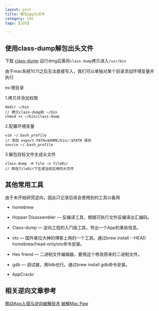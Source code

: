 ```yaml
---
layout: post
title: 解包app头文件
category: iOS
tags: [iOS]

---
```



## 使用class-dump解包出头文件

下载 [class-dump](http://stevenygard.com/projects/class-dump/)
运行dmg后需将`class-dump`拷贝进入`/usr/bin`

由于mac系统10.11之后无法直接写入，我们可以单独对某个目录添加环境变量并执行

ex:根目录

1.拷贝并添加权限

```
mkdir ~/bin
// 拷贝class-dump到 ~/bin
chmod +x ~/bin/class-dump
```

2.配置环境变量

```
vim ~/.bash_profile
// 添加 export PATH=$HOME/bin/:$PATH 保存
source ~/.bash_profile
```

3.解包目标文件生成头文件

```
class-dump -H file -o fileDir
// 即在fileDir下生成当前应用的头文件
```


## 其他常用工具

由于未开始研究逆向，因此只记录后续会使用到的工具以备用

* homebrew

* Hopper Disassembler — 反编译工具，根据可执行文件反编译出汇编码。

* Class-dump — 逆向工程的入门级工具，导出一个App的某些信息。

* otx — 国外某位大神的博客上用的一个工具。通过brew install --HEAD homebrew/head-only/otx命令安装。

* Hex friend — 二进制文件编辑器，要用这个修改原来的二进制文件。

* gdb — 调试器，用lldb也行。通过brew install gdb命令安装。

* AppCrackr


## 相关逆向文章参考

[移动App入侵与逆向破解技术](http://dev.qq.com/topic/577e0acc896e9ebb6865f321)
[破解Mac Paw](https://bestswifter.com/app-crack/)
